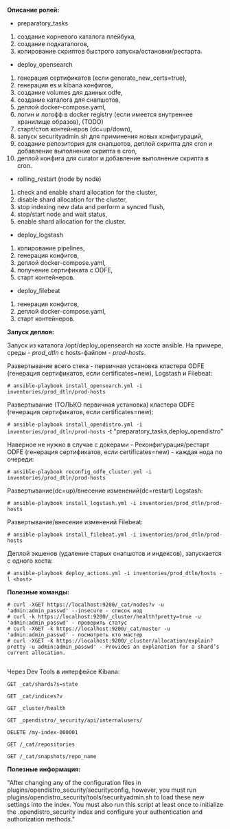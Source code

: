 **Описание ролей:**

* preparatory_tasks

1. создание корневого каталога плейбука,
1. создание подкаталогов,
1. копирование скриптов быстрого запуска/остановки/рестарта.

* deploy_opensearch

1. генерация сертификатов (если generate_new_certs=true),
1. генерация es и kibana конфигов,
1. создание volumes для данных odfe,
1. создание каталога для снапшотов,
1. деплой docker-compose.yaml,
1. логин и логофф в docker registry (если имеется внутреннее хранилище образов), (TODO)
1. старт/стоп контейнеров (dc=up/down),
1. запуск securityadmin.sh для приминения новых конфигураций,
1. создание репозитория для снапшотов, деплой скрипта для cron и добавление выполнение скрипта в cron,
1. деплой конфига для curator и добавление выполнение скрипта в cron.

* rolling_restart (node by node)

1. check and enable shard allocation for the cluster,
1. disable shard allocation for the cluster,
1. stop indexing new data and perform a synced flush,
1. stop/start node and wait status,
1. enable shard allocation for the cluster.

* deploy_logstash

1. копирование pipelines,
1. генерация конфигов,
1. деплой docker-compose.yaml,
1. получение сертификата с ODFE,
1. старт контейнеров.

* deploy_filebeat

1. генерация конфигов,
1. деплой docker-compose.yaml,
1. старт контейнеров.

**Запуск деплоя:**

Запуск из каталога /opt/deploy_opensearch на хосте ansible. На примере, среды - _prod_dtln_ с hosts-файлом - _prod-hosts_.

Развертывание всего стека - первичная установка кластера ODFE (генерация сертификатов, если certificates=new), Logstash и Filebeat:

`# ansible-playbook install_opensearch.yml -i inventories/prod_dtln/prod-hosts`

Развертывание (ТОЛЬКО первичная установка) кластера ODFE (генерация сертификатов, если certificates=new):

`# ansible-playbook install_opendistro.yml -i inventories/prod_dtln/prod-hosts` -t "preparatory_tasks,deploy_opendistro"

Наверное не нужно в случае с докерами - Реконфигурация/рестарт ODFE (генерация сертификатов, если certificates=new) - каждая нода по очереди:

`# ansible-playbook reconfig_odfe_cluster.yml -i inventories/prod_dtln/prod-hosts`

Развертывание(dc=up)/внесение изменений(dc=restart) Logstash:

`# ansible-playbook install_logstash.yml -i inventories/prod_dtln/prod-hosts`

Развертывание/внесение изменений Filebeat:

`# ansible-playbook install_filebeat.yml -i inventories/prod_dtln/prod-hosts`

Деплой экшенов (удаление старых снапшотов и индексов), запускается с одного хоста:

`# ansible-playbook deploy_actions.yml -i inventories/prod_dtln/hosts -l <host>`

**Полезные команды:**
```
# curl -XGET https://localhost:9200/_cat/nodes?v -u 'admin:admin_passwd' --insecure - список нод
# curl -k https://localhost:9200/_cluster/health?pretty=true -u 'admin:admin_passwd' - проверить статус
# curl -XGET -k https://localhost:9200/_cat/master -u 'admin:admin_passwd' - посмотреть кто мастер
# curl -XGET -k https://localhost:9200/_cluster/allocation/explain?pretty -u admin:admin_passwd' - Provides an explanation for a shard’s current allocation.


```
Через Dev Tools в интерфейсе Kibana:

```
GET _cat/shards?s=state

GET _cat/indices?v

GET _cluster/health

GET _opendistro/_security/api/internalusers/

DELETE /my-index-000001

GET /_cat/repositories

GET /_cat/snapshots/repo_name
```


**Полезные информация:**

"After changing any of the configuration files in plugins/opendistro_security/securityconfig, however, you must run plugins/opendistro_security/tools/securityadmin.sh to load these new settings into the index. You must also run this script at least once to initialize the .opendistro_security index and configure your authentication and authorization methods."
